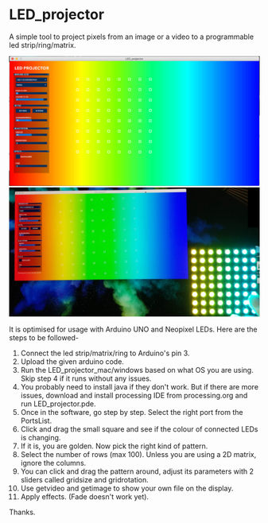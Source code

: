 # LED_projector

A simple tool to project pixels from an image or a video to a programmable led strip/ring/matrix.

![Screenshot v1](https://github.com/drvkmr/LED_projector/blob/master/Screen%20Shot.png)
![Snapshot v1](https://github.com/drvkmr/LED_projector/blob/master/snapshot.jpg)

It is optimised for usage with Arduino UNO and Neopixel LEDs. Here are the steps to be followed-
1. Connect the led strip/matrix/ring to Arduino's pin 3.
2. Upload the given arduino code.
3. Run the LED_projector_mac/windows based on what OS you are using. Skip step 4 if it runs without any issues.
4. You probably need to install java if they don't work. But if there are more issues, download and install processing IDE from processing.org and run LED_projector.pde.
5. Once in the software, go step by step. Select the right port from the PortsList.
6. Click and drag the small square and see if the colour of connected LEDs is changing.
7. If it is, you are golden. Now pick the right kind of pattern.
8. Select the number of rows (max 100). Unless you are using a 2D matrix, ignore the columns.
9. You can click and drag the pattern around, adjust its parameters with 2 sliders called gridsize and gridrotation.
10. Use getvideo and getimage to show your own file on the display.
11. Apply effects. (Fade doesn't work yet).

Thanks.